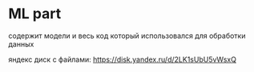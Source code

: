 # ML part

содержит модели и весь код который использовался для обработки данных

яндекс диск с файлами: https://disk.yandex.ru/d/2LK1sUbU5vWsxQ
